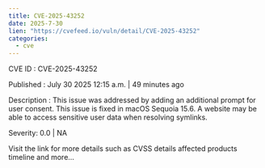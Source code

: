 ```yaml
--- 
title: CVE-2025-43252
date: 2025-7-30
lien: "https://cvefeed.io/vuln/detail/CVE-2025-43252"
categories:
  - cve
---
```


CVE ID : CVE-2025-43252

Published :  July 30
2025
12:15 a.m. | 49 minutes ago

Description : This issue was addressed by adding an additional prompt for user consent. This issue is fixed in macOS Sequoia 15.6. A website may be able to access sensitive user data when resolving symlinks.

Severity: 0.0 | NA

Visit the link for more details
such as CVSS details
affected products
timeline
and more...
